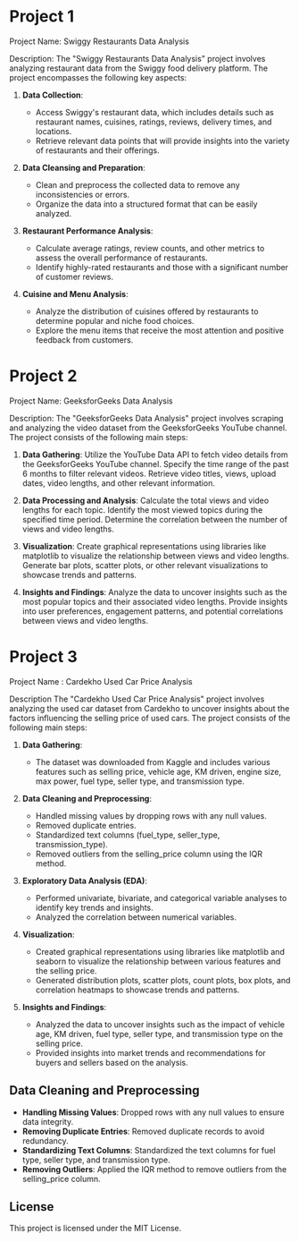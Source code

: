 # Project 1
Project Name: Swiggy Restaurants Data Analysis

Description:
The "Swiggy Restaurants Data Analysis" project involves analyzing restaurant data from the Swiggy food delivery platform.
The project encompasses the following key aspects:

1. **Data Collection**:
   - Access Swiggy's restaurant data, which includes details such as restaurant names, cuisines, ratings, reviews, delivery times, and       locations.
   - Retrieve relevant data points that will provide insights into the variety of restaurants and their offerings.

2. **Data Cleansing and Preparation**:
   - Clean and preprocess the collected data to remove any inconsistencies or errors.
   - Organize the data into a structured format that can be easily analyzed.

3. **Restaurant Performance Analysis**:
   - Calculate average ratings, review counts, and other metrics to assess the overall performance of restaurants.
   - Identify highly-rated restaurants and those with a significant number of customer reviews.

4. **Cuisine and Menu Analysis**:
   - Analyze the distribution of cuisines offered by restaurants to determine popular and niche food choices.
   - Explore the menu items that receive the most attention and positive feedback from customers.

# Project 2
Project Name: GeeksforGeeks Data Analysis

Description:
The "GeeksforGeeks Data Analysis" project involves scraping and analyzing the video dataset from the GeeksforGeeks YouTube channel.
The project consists of the following main steps:

  1. **Data Gathering**:
        Utilize the YouTube Data API to fetch video details from the GeeksforGeeks YouTube channel.
        Specify the time range of the past 6 months to filter relevant videos.
        Retrieve video titles, views, upload dates, video lengths, and other relevant information.

  2. **Data Processing and Analysis**:
        Calculate the total views and video lengths for each topic.
        Identify the most viewed topics during the specified time period.
        Determine the correlation between the number of views and video lengths.

  3. **Visualization**:
        Create graphical representations using libraries like matplotlib to visualize the relationship between views and video lengths.
        Generate bar plots, scatter plots, or other relevant visualizations to showcase trends and patterns.

  4. **Insights and Findings**:
        Analyze the data to uncover insights such as the most popular topics and their associated video lengths.
        Provide insights into user preferences, engagement patterns, and potential correlations between views and video lengths.

# Project 3
Project Name : Cardekho Used Car Price Analysis

Description
The "Cardekho Used Car Price Analysis" project involves analyzing the used car dataset from Cardekho to uncover insights about the factors influencing the selling price of used cars. The project consists of the following main steps:

1. **Data Gathering**: 
   - The dataset was downloaded from Kaggle and includes various features such as selling price, vehicle age, KM driven, engine size, max power, fuel type, seller type, and transmission type.

2. **Data Cleaning and Preprocessing**:
   - Handled missing values by dropping rows with any null values.
   - Removed duplicate entries.
   - Standardized text columns (fuel_type, seller_type, transmission_type).
   - Removed outliers from the selling_price column using the IQR method.

3. **Exploratory Data Analysis (EDA)**:
   - Performed univariate, bivariate, and categorical variable analyses to identify key trends and insights.
   - Analyzed the correlation between numerical variables.

4. **Visualization**:
   - Created graphical representations using libraries like matplotlib and seaborn to visualize the relationship between various features and the selling price.
   - Generated distribution plots, scatter plots, count plots, box plots, and correlation heatmaps to showcase trends and patterns.

5. **Insights and Findings**:
   - Analyzed the data to uncover insights such as the impact of vehicle age, KM driven, fuel type, seller type, and transmission type on the selling price.
   - Provided insights into market trends and recommendations for buyers and sellers based on the analysis.

## Data Cleaning and Preprocessing
- **Handling Missing Values**: Dropped rows with any null values to ensure data integrity.
- **Removing Duplicate Entries**: Removed duplicate records to avoid redundancy.
- **Standardizing Text Columns**: Standardized the text columns for fuel type, seller type, and transmission type.
- **Removing Outliers**: Applied the IQR method to remove outliers from the selling_price column.

## License
This project is licensed under the MIT License.

